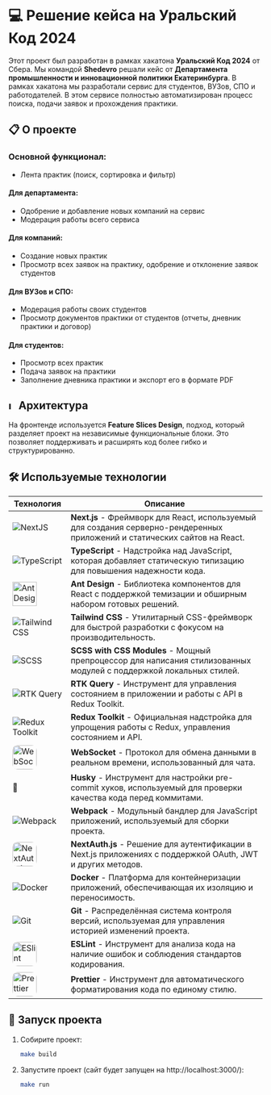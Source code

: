 # 💻 Решение кейса на Уральский Код 2024

Этот проект был разработан в рамках хакатона **Уральский Код 2024** от Сбера. Мы командой **Shedevro** решали кейс от **Департамента промышленности и инновационной политики Екатеринбурга**. В рамках хакатона мы разработали сервис для студентов, ВУЗов, СПО и работодателей. В этом сервисе полностью автоматизирован процесс поиска, подачи заявок и прохождения практики.

## 📋 О проекте

### Основной функционал:

- Лента практик (поиск, сортировка и фильтр)

#### Для департамента:
- Одобрение и добавление новых компаний на сервис
- Модерация работы всего сервиса

#### Для компаний:
- Создание новых практик
- Просмотр всех заявок на практику, одобрение и отклонение заявок студентов

#### Для ВУЗов и СПО:
- Модерация работы своих студентов
- Просмотр документов практики от студентов (отчеты, дневник практики и договор)

#### Для студентов:
- Просмотр всех практик
- Подача заявок на практики
- Заполнение дневника практики и экспорт его в формате PDF

## <img src="https://feature-sliced.design/img/brand/logo-primary.png" alt="Image 1" height="15"/> Архитектура

На фронтенде используется **Feature Slices Design**, подход, который разделяет проект на независимые функциональные блоки. Это позволяет поддерживать и расширять код более гибко и структурированно.

## 🛠 Используемые технологии

| Технология                                                                                                                | Описание                                                                                                                    |
| ------------------------------------------------------------------------------------------------------------------------- | --------------------------------------------------------------------------------------------------------------------------- |
| ![NextJS](https://skillicons.dev/icons?i=next)                                                                            | **Next.js** - Фреймворк для React, используемый для создания серверно-рендеренных приложений и статических сайтов на React. |
| ![TypeScript](https://skillicons.dev/icons?i=ts)                                                                          | **TypeScript** - Надстройка над JavaScript, которая добавляет статическую типизацию для повышения надежности кода.          |
| <img src="https://gw.alipayobjects.com/zos/rmsportal/KDpgvguMpGfqaHPjicRK.svg" alt="Ant Design" height="48"/>             | **Ant Design** - Библиотека компонентов для React с поддержкой темизации и обширным набором готовых решений.                |
| ![Tailwind CSS](https://skillicons.dev/icons?i=tailwind)                                                                  | **Tailwind CSS** - Утилитарный CSS-фреймворк для быстрой разработки с фокусом на производительность.                        |
| ![SCSS](https://skillicons.dev/icons?i=sass)                                                                              | **SCSS with CSS Modules** - Мощный препроцессор для написания стилизованных модулей с поддержкой локальных стилей.          |
| ![RTK Query](https://skillicons.dev/icons?i=redux)                                                                        | **RTK Query** - Инструмент для управления состоянием в приложении и работы с API в Redux Toolkit.                           |
| ![Redux Toolkit](https://skillicons.dev/icons?i=redux)                                                                    | **Redux Toolkit** - Официальная надстройка для упрощения работы с Redux, управления состоянием и API.                       |
| <img src="https://kims-rf.ru/wp-content/uploads/2022/03/1.png" style='border-radius: 10px;' alt="WebSocket" height="48"/> | **WebSocket** - Протокол для обмена данными в реальном времени, использованный для чата.                                    |
| 🐶                                                                                                                        | **Husky** - Инструмент для настройки pre-commit хуков, используемый для проверки качества кода перед коммитами.             |
| ![Webpack](https://skillicons.dev/icons?i=webpack)                                                                        | **Webpack** - Модульный бандлер для JavaScript приложений, используемый для сборки проекта.                                 |
| <img src="https://next-auth.js.org/img/logo/logo-sm.png" style='border-radius: 10px;' alt="NextAuth.js" height="48"/> | **NextAuth.js** - Решение для аутентификации в Next.js приложениях с поддержкой OAuth, JWT и других методов. |
| ![Docker](https://skillicons.dev/icons?i=docker) | **Docker** - Платформа для контейнеризации приложений, обеспечивающая их изоляцию и переносимость. |
| ![Git](https://skillicons.dev/icons?i=git) | **Git** - Распределённая система контроля версий, используемая для управления историей изменений проекта. |
| <img src="https://www.svgrepo.com/show/373588/eslint2.svg" style='border-radius: 10px;' alt="ESlint" height="48"/>        | **ESLint** - Инструмент для анализа кода на наличие ошибок и соблюдения стандартов кодирования.                             |
| <img src="https://prettier.io/icon.png" style='border-radius: 10px;' alt="Prettier" height="48"/>                         | **Prettier** - Инструмент для автоматического форматирования кода по единому стилю.                                         |

## 🚀 Запуск проекта

1. Собирите проект:
   ```bash
   make build
   ```
2. Запустите проект (сайт будет запущен на http://localhost:3000/):
   ```bash
   make run
   ```
